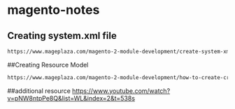 # magento-notes

## Creating system.xml file
```bash
https://www.mageplaza.com/magento-2-module-development/create-system-xml-configuration-magento-2.html
```
##Creating Resource Model
```bash
https://www.mageplaza.com/magento-2-module-development/how-to-create-crud-model-magento-2.html
```



##additional resource
https://www.youtube.com/watch?v=pNW8ntpPe8Q&list=WL&index=2&t=538s
